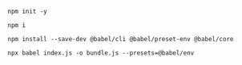 `npm init -y`

`npm i`

`npm install --save-dev @babel/cli @babel/preset-env @babel/core`

`npx babel index.js -o bundle.js --presets=@babel/env`

